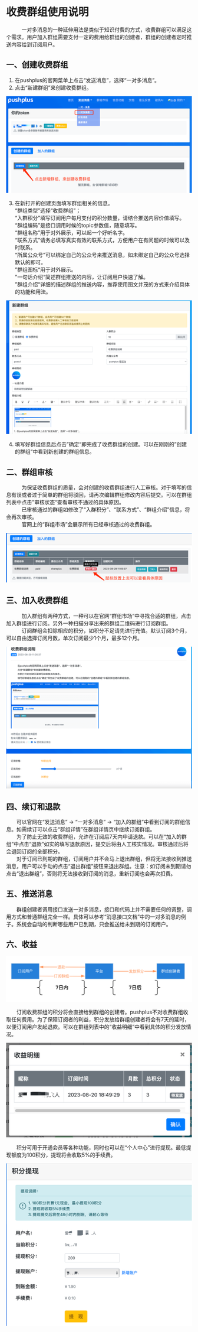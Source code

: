 # 收费群组使用说明

　&emsp;&emsp;一对多消息的一种延伸用法是类似于知识付费的方式，收费群组可以满足这个需求。用户加入群组需要支付一定的费用给群组的创建者，群组的创建者定时推送内容给到订阅用户。

## 一、创建收费群组
1. 在pushplus的官网菜单上点击“发送消息”，选择“一对多消息”。
2. 点击“新建群组”来创建收费群组。

![](../images/1.png)

3. 在新打开的创建页面填写群组相关的信息。\
“群组类型”选择“收费群组”；\
“入群积分”填写订阅用户每月支付的积分数量，请结合推送内容价值填写。\
“群组编码”是接口调用时候的topic参数值，随意填写。\
“群组名称”用于对外展示，可以起一个好听名字。\
“联系方式”请务必填写真实有效的联系方式，方便用户在有问题的时候可以及时联系。\
“所属公众号”可以绑定自己的公众号来推送消息，如未绑定自己的公众号选择默认的即可。\
”群组图标“用于对外展示。\
”一句话介绍“简述群组推送的内容，让订阅用户快速了解。\
”群组介绍“详细的描述群组的推送内容，推荐使用图文并茂的方式来介绍具体的功能和用法。

![](../images/2.png)

4. 填写好群组信息后点击”确定“即完成了收费群组的创建。可以在刚刚的”创建的群组“中看到新创建的群组信息。

## 二、群组审核
　&emsp;&emsp;为保证收费群组的质量，会对创建的收费群组进行人工审核。对于填写的信息有误或者过于简单的群组将驳回，请再次编辑群组修改内容后提交。可以在群组列表中点击”审核状态“查看审核不通过的具体原因。\
　&emsp;&emsp;已审核通过的群组如修改了“入群积分”、“联系方式”、“群组介绍”信息，将会再次审核。\
　&emsp;&emsp;官网上的“群组市场”会展示所有已经审核通过的收费群组。

![](../images/4.png)

## 三、加入收费群组
　&emsp;&emsp;加入群组有两种方式，一种可以在官网“群组市场”中寻找合适的群组，点击加入群组进行订阅。另外一种扫描分享出来的群组二维码进行订阅群组。\
　&emsp;&emsp;订阅群组会扣除相应的积分，如积分不足请先进行充值。默认订阅3个月，可以自由选择订阅月数，单次订阅最少1个月，最多12个月。

![](../images/6.png)

## 四、续订和退款
&emsp;&emsp;可以官网在“发送消息” -> “一对多消息” -> “加入的群组”中看到订阅的群组信息。如需续订可以点击“群组详情”在群组详情页中继续订阅群组。\
&emsp;&emsp;为了防止无效的收费群组，允许在订阅后7天内申请退款。可以在“加入的群组”中点击“退款”如实的填写退款原因，提交后将由人工核实情况。审核通过后将会退回订阅的全部积分。\
&emsp;&emsp;对于订阅已到期的群组，订阅用户并不会马上退出群组，但将无法接收到推送消息，用户可以手动的点击“退出群组”按钮来退出群组。注意：如订阅未到期请勿点击“退出群组”，否则将无法接收到订阅的消息，重新订阅也会再次扣费。

## 五、推送消息
&emsp;&emsp;群组创建者调用接口发送一对多消息，接口和代码上并不需要任何的调整，调用方式和普通群组完全一样。具体可以参考“消息接口文档”中的一对多消息的例子。系统会自动的判断哪些用户已到期，只会推送给未到期的订阅用户。

## 六、收益

![](../images/11.png)

&emsp;&emsp;订阅收费群组的积分将会直接给到群组的创建者。pushplus不对收费群组收取任何费用。为了保障订阅者的利益，积分发放给群组创建者将会有7天的延时，以便订阅用户发起退款。可以在群组列表中的“收益明细”中看到具体的积分发放情况。

![](../images/7.png)

&emsp;&emsp;积分可用于开通会员等各种功能，同时也可以在“个人中心”进行提现。最低提现额度为100积分，提现将会收取5%的手续费。

![](../images/9.png)